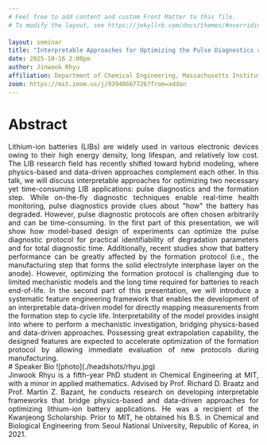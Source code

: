 ```yaml
---
# Feel free to add content and custom Front Matter to this file.
# To modify the layout, see https://jekyllrb.com/docs/themes/#overriding-theme-defaults

layout: seminar
title: "Interpretable Approaches for Optimizing the Pulse Diagnostics and Formation Protocols for Lithium-Ion Batteries"
date: 2025-10-16 2:00pm
author: Jinwook Rhyu
affiliation: Department of Chemical Engineering, Massachusetts Institute of Technology
zoom: https://mit.zoom.us/j/93948667726?from=addon
---
```

# Abstract
<div style="text-align: justify;">
Lithium-ion batteries (LIBs) are widely used in various electronic devices owing to their high energy density, long lifespan, and relatively low cost. The LIB research field has recently shifted toward hybrid modeling, where physics-based and data-driven approaches complement each other. In this talk, we will discuss interpretable approaches for optimizing two necessary yet time-consuming LIB applications: pulse diagnostics and the formation step. While on-the-fly diagnostic techniques enable real-time health monitoring, pulse diagnostics provide clues about "how" the battery has degraded. However, pulse diagnostic protocols are often chosen arbitrarily and can be time-consuming. In the first part of this presentation, we will show how model-based design of experiments can optimize the pulse diagnostic protocol for practical identifiability of degradation parameters and for total diagnostic time. Additionally, recent studies show that battery performance can be greatly affected by the formation protocol (i.e., the manufacturing step that forms the solid electrolyte interphase layer on the anode). However, optimizing the formation protocol is challenging due to limited mechanistic models and the long time required for batteries to reach end-of-life. In the second part of this presentation, we will introduce a systematic feature engineering framework that enables the development of an interpretable data-driven model for directly mapping measurements from the formation step to cycle life. Interpretability of the model provides insight into where to perform a mechanistic investigation, bridging physics-based and data-driven approaches. Possessing great extrapolation capability, the designed features are expected to accelerate optimization of the formation protocol by allowing immediate evaluation of new protocols during manufacturing.
</div>
# Speaker Bio
![photo](./headshots/rhyu.jpg)
<div style="text-align: justify;">
Jinwook Rhyu is a fifth-year PhD student in Chemical Engineering at MIT, with a minor in applied mathematics. Advised by Prof. Richard D. Braatz and Prof. Martin Z. Bazant, he conducts research on developing interpretable frameworks that bridge physics-based and data-driven approaches for optimizing lithium-ion battery applications. He was a recipient of the Kwanjeong Scholarship. Prior to MIT, he obtained his B.S. in Chemical and Biological Engineering from Seoul National University, Republic of Korea, in 2021.
</div>

